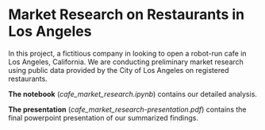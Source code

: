 # Market Research on Restaurants in Los Angeles

In this project, a fictitious company in looking to open a robot-run cafe in Los Angeles, California. We are conducting preliminary market research using public data provided by the City of Los Angeles on registered restaurants.

**The notebook** (*cafe_market_research.ipynb*) contains our detailed analysis.

**The presentation** (*cafe_market_research-presentation.pdf*) contains the final powerpoint presentation of our summarized findings.
